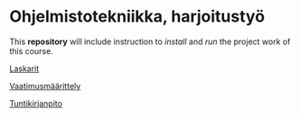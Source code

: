 # Ohjelmistotekniikka, harjoitustyö
This **repository** will include instruction to *install* and *run* the project work of this course.

[Laskarit](https://github.com/jtpcode/ot-harjoitustyo/tree/main/laskarit)

[Vaatimusmäärittely](https://github.com/jtpcode/ot-harjoitustyo/blob/main/Documentation/requirements_specification.md)

[Tuntikirjanpito](https://github.com/jtpcode/ot-harjoitustyo/blob/main/Documentation/time_tracking.md)
